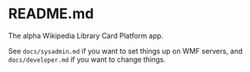 # README.md

The alpha Wikipedia Library Card Platform app.

See `docs/sysadmin.md` if you want to set things up on WMF servers, and `docs/developer.md` if you want to change things.